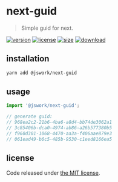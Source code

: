 # next-guid
> Simple guid for next.

[![version][version-image]][version-url]
[![license][license-image]][license-url]
[![size][size-image]][size-url]
[![download][download-image]][download-url]

## installation
```bash
yarn add @jswork/next-guid
```

## usage
```js
import '@jswork/next-guid';

// generate guid:
// 968ea2c2-21b6-4ba6-a8d4-bb74de3062a1
// 3c85406b-dca0-4974-ab86-a26b577380b5
// f960d301-1068-4470-aa3a-f406aae879e3
// 061ead49-b6c5-485b-9530-c1eed8166ea5
```

## license
Code released under [the MIT license](https://github.com/afeiship/next-guid/blob/master/LICENSE.txt).

[version-image]: https://img.shields.io/npm/v/@jswork/next-guid
[version-url]: https://npmjs.org/package/@jswork/next-guid

[license-image]: https://img.shields.io/npm/l/@jswork/next-guid
[license-url]: https://github.com/afeiship/next-guid/blob/master/LICENSE.txt

[size-image]: https://img.shields.io/bundlephobia/minzip/@jswork/next-guid
[size-url]: https://github.com/afeiship/next-guid/blob/master/dist/next-guid.min.js

[download-image]: https://img.shields.io/npm/dm/@jswork/next-guid
[download-url]: https://www.npmjs.com/package/@jswork/next-guid
